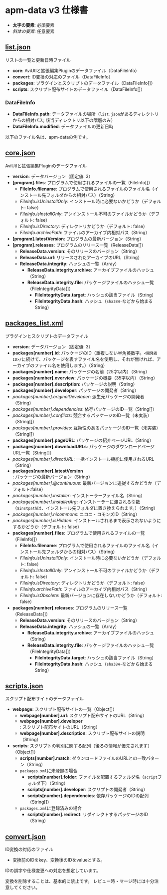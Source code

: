 # apm-data v3 仕様書

- **太字の要素**: 必須要素
- _斜体の要素_: 任意要素

## [list.json](./list.json)

リストの一覧と更新日時ファイル

- **core**: AviUtlと拡張編集Pluginのデータファイル（DataFileInfo）
- **convert**: ID変換の対応のファイル（DataFileInfo）
- **packages**: プラグインとスクリプトのデータファイル（DataFileInfo[]）
- **scripts**: スクリプト配布サイトのデータファイル（DataFileInfo[]）

### DataFileInfo

- **DataFileInfo.path**: データファイルの場所（`list.json`があるディレクトリからの相対パス; 該当ディレクトリ以下の階層のみ）
- **DataFileInfo.modified**: データファイルの更新日時

以下のファイル名は、apm-dataの例です。

## [core.json](./core.json)

AviUtlと拡張編集Pluginのデータファイル

- **version**: データバージョン（固定値: 3）
- **\[program\].files**: プログラムで使用されるファイルの一覧（FileInfo[]）
  - **FileInfo.filename**: プログラムで使用されるファイルのファイル名（インストール先フォルダからの相対パス）（String）
  - _FileInfo.isUninstallOnly_: インストール時に必要ないかどうか（デフォルト: false）
  - _FileInfo.isInstallOnly_: アンインストール不可のファイルかどうか（デフォルト: false）
  - _FileInfo.isDirectory_: ディレクトリかどうか（デフォルト: false）
  - _FileInfo.archivePath_: ファイルのアーカイブ内相対パス（String）
- **\[program\].latestVersion**: プログラムの最新バージョン（String）
- **\[program\].releases**: プログラムのリリース一覧（ReleaseData[]）
  - **ReleaseData.version**: そのリリースのバージョン（String）
  - **ReleaseData.url**: リリースされたアーカイブのURL（String）
  - **ReleaseData.integrity**: ハッシュの一覧（Array）
    - **ReleaseData.integrity.archive**: アーカイブファイルのハッシュ（String）
    - **ReleaseData.integrity.file**: パッケージファイルのハッシュ一覧（FileIntegrityData[]）
      - **FileIntegrityData.target**: ハッシュの該当ファイル（String）
      - **FileIntegrityData.hash**: ハッシュ（`sha384-`などから始まるString）

## [packages_list.xml](./data/packages_list.xml)

プラグインとスクリプトのデータファイル

- **version**: データバージョン（固定値: 3）
- **packages\[number\].id**: パッケージのID（重複しない半角英数字。`<開発者ID>/`に続けて、パッケージを表すファイル名を使用し、それが無ければ、アーカイブのファイル名を使用します。）（String）
- **packages\[number\].name**: パッケージの名前（25字以内）（String）
- **packages\[number\].overview**: パッケージの概要（35字以内）（String）
- **packages\[number\].description**: パッケージの説明（String）
- **packages\[number\].developer**: パッケージの開発者（String）
- _packages\[number\].originalDeveloper_: 派生元パッケージの開発者（String）
- _packages\[number\].dependencies_: 依存パッケージのID一覧（String[]）
- _packages\[number\].conflicts_: 競合するパッケージのID一覧（未実装）（String[]）
- _packages\[number\].provides_: 互換性のあるパッケージのID一覧（未実装）（String[]）
- **packages\[number\].pageURL**: パッケージの紹介ページURL（String）
- **packages\[number\].downloadURLs**: パッケージのダウンロードページURL一覧（String[]）
- _packages\[number\].directURL_: 一括インストール機能に使用されるURL（String）
- **packages\[number\].latestVersion**: パッケージの最新バージョン（String）
- _packages\[number\].@continuous_: 最新バージョンに追従するかどうか（デフォルト:false）
- _packages\[number\].installer_: インストーラーファイル名（String）
- _packages\[number\].installerArg_: インストーラーに渡される引数（`$instpath`は、インストール先フォルダに置き換えられます。）（String）
- _packages\[number\].nicommons_: ニコニ・コモンズID（String）
- _packages\[number\].isHidden_: インストールされるまで表示されないようにするかどうか（デフォルト: false）
- **packages\[number\].files**: プログラムで使用されるファイルの一覧（FileInfo[]）
  - **FileInfo.filename**: プログラムで使用されるファイルのファイル名（インストール先フォルダからの相対パス）（String）
  - _FileInfo.isUninstallOnly_: インストール時に必要ないかどうか（デフォルト: false）
  - _FileInfo.isInstallOnly_: アンインストール不可のファイルかどうか（デフォルト: false）
  - _FileInfo.isDirectory_: ディレクトリかどうか（デフォルト: false）
  - _FileInfo.archivePath_: ファイルのアーカイブ内相対パス（String）
  - _FileInfo.isObsolete_: 最新バージョンに存在しないかどうか（デフォルト: false）
- **packages\[number\].releases**: プログラムのリリース一覧（ReleaseData[]）
  - **ReleaseData.version**: そのリリースのバージョン（String）
  - **ReleaseData.integrity**: ハッシュの一覧（Array）
    - **ReleaseData.integrity.archive**: アーカイブファイルのハッシュ（String）
    - **ReleaseData.integrity.file**: パッケージファイルのハッシュ一覧（FileIntegrityData[]）
      - **FileIntegrityData.target**: ハッシュの該当ファイル（String）
      - **FileIntegrityData.hash**: ハッシュ（`sha384-`などから始まるString）

## [scripts.json](./data/scripts.json)

スクリプト配布サイトのデータファイル

- **webpage**: スクリプト配布サイトの一覧（Object[]）
  - **webpage\[number\].url**: スクリプト配布サイトのURL（String）
  - **webpage\[number\].developer**: スクリプト配布サイトのURL（String）
  - **webpage\[number\].description**: スクリプト配布サイトの説明（String）
- **scripts**: スクリプトの判別に関する配列（後ろの情報が優先されます）（Object[]）
  - **scripts\[number\].match**: ダウンロードファイルのURLとの一致パターン（String）
  - `packages.xml`に未登録の場合
    - **scripts\[number\].folder**: ファイルを配置するフォルダ名（`script`フォルダ下）（String）
    - **scripts\[number\].developer**: スクリプトの開発者（String）
    - **scripts\[number\].dependencies**: 依存パッケージのIDの配列（String[]）
  - `packages.xml`に登録済みの場合
    - **scripts\[number\].redirect**: リダイレクトするパッケージのID（String）

## [convert.json](./data/convert.json)

ID変換の対応のファイル

- 変換前のIDをkey、変換後のIDをvalueとする。

IDの誤字や仕様変更への対応を想定しています。

変換を削除することは、基本的に禁止です。
レビュー時・マージ時には十分注意してください。
